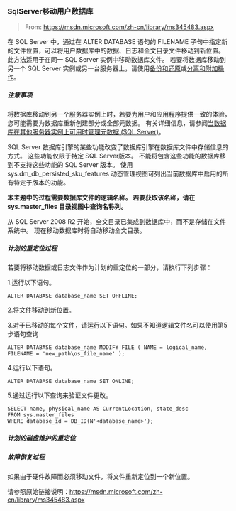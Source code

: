 ### SqlServer移动用户数据库

> From: https://msdn.microsoft.com/zh-cn/library/ms345483.aspx

在 SQL Server 中，通过在 ALTER DATABASE 语句的 FILENAME 子句中指定新的文件位置，可以将用户数据库中的数据、日志和全文目录文件移动到新位置。 此方法适用于在同一 SQL Server 实例中移动数据库文件。 若要将数据库移动到另一个 SQL Server 实例或另一台服务器上，请使用[备份和还原](https://msdn.microsoft.com/zh-cn/library/ms187048.aspx)或[分离和附加操作](https://msdn.microsoft.com/zh-cn/library/ms187858.aspx)。

##### 注意事项

将数据库移动到另一个服务器实例上时，若要为用户和应用程序提供一致的体验，您可能需要为数据库重新创建部分或全部元数据。 有关详细信息，请参阅[当数据库在其他服务器实例上可用时管理元数据 (SQL Server)](https://msdn.microsoft.com/zh-cn/library/ms187580.aspx)。

SQL Server 数据库引擎的某些功能改变了数据库引擎在数据库文件中存储信息的方式。 这些功能仅限于特定 SQL Server版本。 不能将包含这些功能的数据库移到不支持这些功能的 SQL Server 版本。 使用 sys.dm_db_persisted_sku_features 动态管理视图可列出当前数据库中启用的所有特定于版本的功能。

**本主题中的过程需要数据库文件的逻辑名称。 若要获取该名称，请在 sys.master_files 目录视图中查询名称列。**

从 SQL Server 2008 R2 开始，全文目录已集成到数据库中，而不是存储在文件系统中。 现在移动数据库时将自动移动全文目录。

##### 计划的重定位过程

若要将移动数据或日志文件作为计划的重定位的一部分，请执行下列步骤：

1.运行以下语句。

```
ALTER DATABASE database_name SET OFFLINE;  
```

2.将文件移动到新位置。

3.对于已移动的每个文件，请运行以下语句。如果不知道逻辑文件名可以使用第5步语句查询

```
ALTER DATABASE database_name MODIFY FILE ( NAME = logical_name, FILENAME = 'new_path\os_file_name' ); 
```

4.运行以下语句。

```
ALTER DATABASE database_name SET ONLINE;  
```

5.通过运行以下查询来验证文件更改。

```
SELECT name, physical_name AS CurrentLocation, state_desc  
FROM sys.master_files  
WHERE database_id = DB_ID(N'<database_name>');  
```

##### 计划的磁盘维护的重定位

##### 故障恢复过程

如果由于硬件故障而必须移动文件，将文件重新定位到一个新位置。

请参照原始链接说明：https://msdn.microsoft.com/zh-cn/library/ms345483.aspx